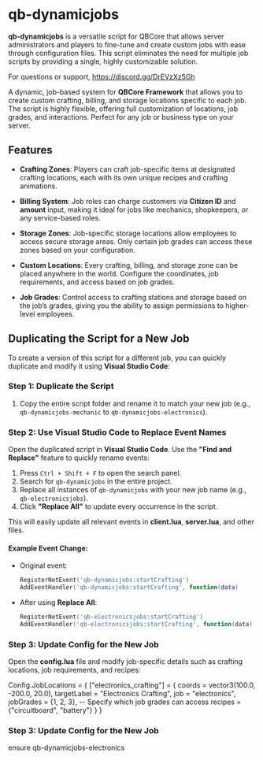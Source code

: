 # qb-dynamicjobs

**qb-dynamicjobs** is a versatile script for QBCore that allows server administrators and players to fine-tune and create custom jobs with ease through configuration files. This script eliminates the need for multiple job scripts by providing a single, highly customizable solution.

For questions or support, https://discord.gg/DrEVzXz5Gh


A dynamic, job-based system for **QBCore Framework** that allows you to create custom crafting, billing, and storage locations specific to each job. The script is highly flexible, offering full customization of locations, job grades, and interactions. Perfect for any job or business type on your server.

## Features

- **Crafting Zones**: Players can craft job-specific items at designated crafting locations, each with its own unique recipes and crafting animations.
  
- **Billing System**: Job roles can charge customers via **Citizen ID** and **amount** input, making it ideal for jobs like mechanics, shopkeepers, or any service-based roles.
  
- **Storage Zones**: Job-specific storage locations allow employees to access secure storage areas. Only certain job grades can access these zones based on your configuration.
  
- **Custom Locations**: Every crafting, billing, and storage zone can be placed anywhere in the world. Configure the coordinates, job requirements, and access based on job grades.
  
- **Job Grades**: Control access to crafting stations and storage based on the job’s grades, giving you the ability to assign permissions to higher-level employees.

## Duplicating the Script for a New Job

To create a version of this script for a different job, you can quickly duplicate and modify it using **Visual Studio Code**:

### Step 1: Duplicate the Script

1. Copy the entire script folder and rename it to match your new job (e.g., `qb-dynamicjobs-mechanic` to `qb-dynamicjobs-electronics`).

### Step 2: Use Visual Studio Code to Replace Event Names

Open the duplicated script in **Visual Studio Code**. Use the **"Find and Replace"** feature to quickly rename events:

1. Press `Ctrl + Shift + F` to open the search panel.
2. Search for `qb-dynamicjobs` in the entire project.
3. Replace all instances of `qb-dynamicjobs` with your new job name (e.g., `qb-electronicsjobs`).
4. Click **"Replace All"** to update every occurrence in the script.

This will easily update all relevant events in **client.lua**, **server.lua**, and other files.

#### Example Event Change:

- Original event:
    ```lua
    RegisterNetEvent('qb-dynamicjobs:startCrafting')
    AddEventHandler('qb-dynamicjobs:startCrafting', function(data)
    ```

- After using **Replace All**:
    ```lua
    RegisterNetEvent('qb-electronicsjobs:startCrafting')
    AddEventHandler('qb-electronicsjobs:startCrafting', function(data)
    ```

### Step 3: Update Config for the New Job

Open the **config.lua** file and modify job-specific details such as crafting locations, job requirements, and recipes:


Config.JobLocations = {
    ["electronics_crafting"] = {
        coords = vector3(100.0, -200.0, 20.0),
        targetLabel = "Electronics Crafting",
        job = "electronics",
        jobGrades = {1, 2, 3},  -- Specify which job grades can access
        recipes = {"circuitboard", "battery"}
    }
}
### Step 3: Update Config for the New Job
ensure qb-dynamicjobs-electronics
